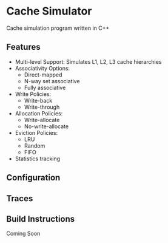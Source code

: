 # Cache Simulator
Cache simulation program written in C++

## Features
- Multi-level Support: Simulates L1, L2, L3 cache hierarchies  
- Associativity Options:
    - Direct-mapped
    - N-way set associative
    - Fully associative
- Write Policies:
    - Write-back
    - Write-through
- Allocation Policies:
    - Write-allocate
    - No-write-allocate
- Eviction Policies:
    - LRU
    - Random
    - FIFO
- Statistics tracking

## Configuration

## Traces

## Build Instructions
Coming Soon